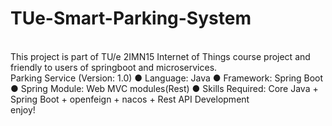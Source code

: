 # TUe-Smart-Parking-System
<br>
This project is part of TU/e 2IMN15 Internet of Things course project and friendly to users of springboot and microservices.
<br>
Parking Service (Version: 1.0) ● Language: Java ● Framework: Spring Boot ● Spring Module: Web MVC modules(Rest) ● Skills Required: Core Java + Spring Boot + openfeign + nacos + Rest API Development
<br>
enjoy!
